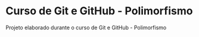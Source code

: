 # Curso de Git e GitHub - Polimorfismo
Projeto elaborado durante o curso de Git e GitHub - Polimorfismo
